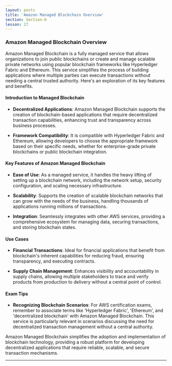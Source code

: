 ```yaml
---
layout: posts
title: 'Amazon Managed Blockchain Overview'
section: Section-6
lesson: 17
---
```


### Amazon Managed Blockchain Overview

Amazon Managed Blockchain is a fully managed service that allows organizations to join public blockchains or create and manage scalable private networks using popular blockchain frameworks like Hyperledger Fabric and Ethereum. This service simplifies the process of building applications where multiple parties can execute transactions without needing a central trusted authority. Here's an exploration of its key features and benefits.

<!-- pagebreak -->

#### Introduction to Managed Blockchain

- **Decentralized Applications**: Amazon Managed Blockchain supports the creation of blockchain-based applications that require decentralized transaction capabilities, enhancing trust and transparency across business processes.

- **Framework Compatibility**: It is compatible with Hyperledger Fabric and Ethereum, allowing developers to choose the appropriate framework based on their specific needs, whether for enterprise-grade private blockchains or public blockchain integration.

<!-- pagebreak -->

#### Key Features of Amazon Managed Blockchain

- **Ease of Use**: As a managed service, it handles the heavy lifting of setting up a blockchain network, including the network setup, security configuration, and scaling necessary infrastructure.

- **Scalability**: Supports the creation of scalable blockchain networks that can grow with the needs of the business, handling thousands of applications running millions of transactions.

- **Integration**: Seamlessly integrates with other AWS services, providing a comprehensive ecosystem for managing data, securing transactions, and storing blockchain states.

<!-- pagebreak -->

#### Use Cases

- **Financial Transactions**: Ideal for financial applications that benefit from blockchain's inherent capabilities for reducing fraud, ensuring transparency, and executing contracts.

- **Supply Chain Management**: Enhances visibility and accountability in supply chains, allowing multiple stakeholders to trace and verify products from production to delivery without a central point of control.

<!-- pagebreak -->

#### Exam Tips

- **Recognizing Blockchain Scenarios**: For AWS certification exams, remember to associate terms like 'Hyperledger Fabric', 'Ethereum', and 'decentralized blockchain' with Amazon Managed Blockchain. This service is particularly relevant in scenarios discussing the need for decentralized transaction management without a central authority.

Amazon Managed Blockchain simplifies the adoption and implementation of blockchain technology, providing a robust platform for developing decentralized applications that require reliable, scalable, and secure transaction mechanisms.

---
